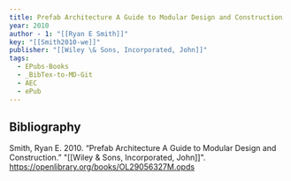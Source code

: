```yaml
---
title: Prefab Architecture A Guide to Modular Design and Construction
year: 2010
author - 1: "[[Ryan E Smith]]"
key: "[[Smith2010-we]]"
publisher: "[[Wiley \& Sons, Incorporated, John]]"
tags:
  - EPubs-Books
  - _BibTex-to-MD-Git
  - AEC
  - ePub
---
```


## Bibliography
Smith, Ryan E. 2010. “Prefab Architecture A Guide to Modular Design and Construction.” "[[Wiley \& Sons, Incorporated, John]]". https://openlibrary.org/books/OL29056327M.opds